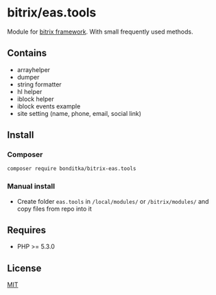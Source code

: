 # bitrix/eas.tools

Module for [bitrix framework](https://www.1c-bitrix.ru/). With small frequently used methods.

## Contains
- arrayhelper
- dumper
- string formatter
- hl helper
- iblock helper
- iblock events example
- site setting (name, phone, email, social link)

## Install

### Composer
```bash
composer require bonditka/bitrix-eas.tools
```

### Manual install
* Create folder `eas.tools` in `/local/modules/` or `/bitrix/modules/` and copy files from repo into it

## Requires
* PHP >= 5.3.0

## License
[MIT](LICENSE.md)